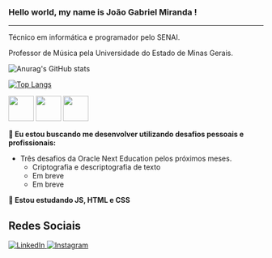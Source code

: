 ### Hello world, my name is João Gabriel Miranda !
____
Técnico em informática e programador pelo SENAI.

Professor de Música pela Universidade do Estado de Minas Gerais.

![Anurag's GitHub stats](https://github-readme-stats.vercel.app/api?username=joaogami&show_icons=true&theme=github_dark   )


[![Top Langs](https://github-readme-stats.vercel.app/api/top-langs/?username=joaogami&layout=compact&theme=github_dark)](https://github.com/anuraghazra/github-readme-stats)


  <img width="50" src="https://cdn.jsdelivr.net/gh/devicons/devicon/icons/javascript/javascript-plain.svg" /> <img width="50" src="https://cdn.jsdelivr.net/gh/devicons/devicon/icons/html5/html5-plain.svg" /> <img width="50" src="https://cdn.jsdelivr.net/gh/devicons/devicon/icons/css3/css3-plain.svg" />
          


**🔭 Eu estou buscando me desenvolver utilizando desafios pessoais e profissionais:**
 - Três desafios da Oracle Next Education pelos próximos meses.
   - Criptografia e descriptografia de texto
   - Em breve
   - Em breve
 
**🌱 Estou estudando JS, HTML e CSS**

## Redes Sociais
<a href="https://www.linkedin.com/in/joaogami/"> ![LinkedIn](https://img.shields.io/badge/linkedin-%230077B5.svg?style=for-the-badge&logo=linkedin&logoColor=white) </a>
<a href="https://www.instagram.com/joaogami"> ![Instagram](https://img.shields.io/badge/Instagram-%23E4405F.svg?style=for-the-badge&logo=Instagram&logoColor=white)</a>

